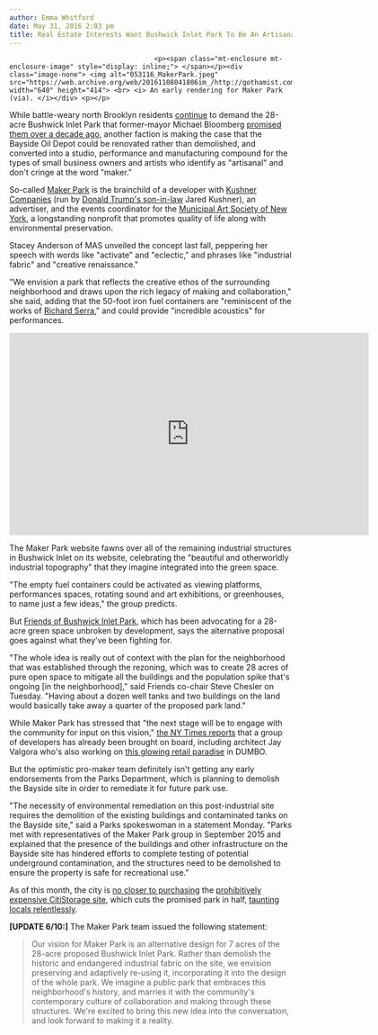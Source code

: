 ```yaml
---
author: Emma Whitford
date: May 31, 2016 2:03 pm
title: Real Estate Interests Want Bushwick Inlet Park To Be An Artisanal Maker Playground 
---
```


	
										<p><span class="mt-enclosure mt-enclosure-image" style="display: inline;"> </span></p><div class="image-none"> <img alt="053116_MakerPark.jpeg" src="https://web.archive.org/web/20161108041806im_/http://gothamist.com/attachments/nyc_ewhitford/053116_MakerPark.jpeg" width="640" height="414"> <br> <i> An early rendering for Maker Park (via). </i></div> <p></p>

<p>While battle-weary north Brooklyn residents <a href="https://web.archive.org/web/20161108041806/http://gothamist.com/2016/03/11/bushwick_inlet_park_purchase.php">continue</a> to demand the 28-acre Bushwick Inlet Park that former-mayor Michael Bloomberg <a href="https://web.archive.org/web/20161108041806/http://gothamist.com/2015/03/07/photos_video_protestors_stage_proje.php#photo-1">promised them over a decade ago</a>, another faction is making the case that the Bayside Oil Depot could be renovated rather than demolished, and converted into a studio, performance and manufacturing compound for the types of small business owners and artists who identify as &quot;artisanal&quot; and don&apos;t cringe at the word &quot;maker.&quot; </p>

<p>So-called <a href="https://web.archive.org/web/20161108041806/http://www.maker-park.org/#welcome">Maker Park</a> is the brainchild of a developer with <a href="https://web.archive.org/web/20161108041806/http://www.kushnercompanies.com/">Kushner Companies</a> (run by <a href="https://web.archive.org/web/20161108041806/http://gothamist.com/2016/05/23/new_dumbo_heights_park.php">Donald Trump&apos;s son-in-law</a> Jared Kushner), an advertiser, and the events coordinator for the <a href="https://web.archive.org/web/20161108041806/http://www.mas.org/">Municipal Art Society of New York</a>, a longstanding nonprofit that promotes quality of life along with environmental preservation. </p>

<p>Stacey Anderson of MAS unveiled the concept last fall, peppering her speech with words like &quot;activate&quot; and &quot;eclectic,&quot; and phrases like &quot;industrial fabric&quot; and &quot;creative renaissance.&quot; </p>

<p>&quot;We envision a park that reflects the creative ethos of the surrounding neighborhood and draws upon the rich legacy of making and collaboration,&quot; she said, adding that the 50-foot iron fuel containers are &quot;reminiscent of the works of <a href="https://web.archive.org/web/20161108041806/http://gothamist.com/2015/06/02/insert_minimalist_inception_joke.php">Richard Serra</a>,&quot; and could provide &quot;incredible acoustics&quot; for performances. </p>

<p><iframe width="640" height="360" src="https://web.archive.org/web/20161108041806if_/https://www.youtube.com/embed/HJFXNadDCws?list=PLZttV1Q7CxhTCgl8EOUdmrwpXmEmHxXk7&amp;showinfo=0" frameborder="0" allowfullscreen></iframe></p>

<p>The Maker Park website fawns over all of the remaining industrial structures in Bushwick Inlet on its website, celebrating the &quot;beautiful and otherworldly industrial topography&quot; that they imagine integrated into the green space. </p>

<p>&quot;The empty fuel containers could be activated as viewing platforms, performances spaces, rotating sound and art exhibitions, or greenhouses, to name just a few ideas,&quot; the group predicts. </p>

<p>But <a href="https://web.archive.org/web/20161108041806/http://www.bushwickinletpark.org/">Friends of Bushwick Inlet Park</a>, which has been advocating for a 28-acre green space unbroken by development, says the alternative proposal goes against what they&#x2019;ve been fighting for.</p>

<p>&quot;The whole idea is really out of context with the plan for the neighborhood that was established through the rezoning, which was to create 28 acres of pure open space to mitigate all the buildings and the population spike that&apos;s ongoing [in the neighborhood],&quot; said Friends co-chair Steve Chesler on Tuesday. &quot;Having about a dozen well tanks and two buildings on the land would basically take away a quarter of the proposed park land.&quot; </p>

<p>While Maker Park has stressed that &quot;the next stage will be to engage with the community for input on this vision,&quot; <a href="https://web.archive.org/web/20161108041806/http://www.nytimes.com/2016/05/31/nyregion/disparate-visions-for-a-brooklyn-park-dismantle-industrial-ruins-or-preserve-them.html">the NY Times reports</a> that a group of developers has already been brought on board, including architect Jay Valgora who&apos;s also working on <a href="https://web.archive.org/web/20161108041806/http://gothamist.com/2015/02/25/empire_stores_restaurants.php">this glowing retail paradise</a> in DUMBO. </p>

<p>But the optimistic pro-maker team definitely isn&apos;t getting any early endorsements from the Parks Department, which is planning to demolish the Bayside site in order to remediate it for future park use. </p>

<p>&quot;The necessity of environmental remediation on this post-industrial site requires the demolition of the existing buildings and contaminated tanks on the Bayside site,&quot; said a Parks spokeswoman in a statement Monday. &quot;Parks met with representatives of the Maker Park group in September 2015 and explained that the presence of the buildings and other infrastructure on the Bayside site has hindered efforts to complete testing of potential underground contamination, and the structures need to be demolished to ensure the property is safe for recreational use.&quot; </p>

<p>As of this month, the city is <a href="https://web.archive.org/web/20161108041806/http://gothamist.com/2016/05/12/eminent_domain_bushwick_inlet_park.php">no closer to purchasing</a> the <a href="https://web.archive.org/web/20161108041806/http://gothamist.com/2015/06/01/is_bushwick_inlet_park_worth_all_th.php">prohibitively expensive CitiStorage site</a>, which cuts the promised park in half, <a href="https://web.archive.org/web/20161108041806/http://gothamist.com/2016/02/01/year_after_williamsburg_warehouse_f.php">taunting locals relentlessly</a>.  </p>

<p><strong>[UPDATE 6/10:]</strong> The Maker Park team issued the following statement: </p>

<blockquote>Our vision for Maker Park is an alternative design for 7 acres of the 28-acre proposed Bushwick Inlet Park. Rather than demolish the historic and endangered industrial fabric on the site, we envision preserving and adaptively re-using it, incorporating it into the design of the whole park. We imagine a public park that embraces this neighborhood&apos;s history, and marries it with the community&apos;s contemporary culture of collaboration and making through these structures. We&apos;re excited to bring this new idea into the conversation, and look forward to making it a reality. </blockquote>					
										
									
				